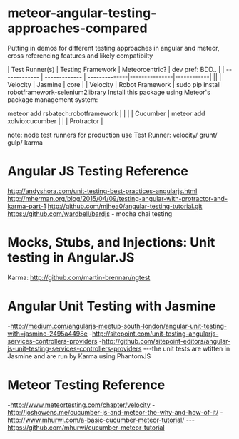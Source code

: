 # meteor-angular-testing-approaches-compared
Putting in demos for different testing approaches in angular and meteor, cross referencing features and likely compatibilty


| Test Runner(s) | Testing Framework  | Meteorcentric? | dev pref: BDD.. |
| ------------- | ------------- | --------------|---------------|------------|
||
| Velocity | Jasmine |  core |
| Velocity | Robot Framework  |  sudo pip install robotframework-selenium2library
Install this package using Meteor's package management system:

meteor add rsbatech:robotframework | |
| | Cucumber | meteor add xolvio:cucumber |
| | Protractor | 


note: node test runners for production use
Test Runner: velocity/ grunt/ gulp/ karma 

# Angular JS Testing Reference

http://andyshora.com/unit-testing-best-practices-angularjs.html
http://mherman.org/blog/2015/04/09/testing-angular-with-protractor-and-karma-part-1
  http://github.com/mjhea0/angular-testing-tutorial.git
https://github.com/wardbell/bardjs - mocha chai testing

# Mocks, Stubs, and Injections: Unit testing in Angular.JS
  Karma: http://github.com/martin-brennan/ngtest
  
# Angular Unit Testing with Jasmine  
   -http://medium.com/angularjs-meetup-south-london/angular-unit-testing-with=jasmine-2495a4498e
   -http://sitepoint.com/unit-testing-angularjs-services-controllers-providers
   -http://github.com/sitepoint-editors/angular-js-unit-testing-services-controllers-providers 
   ---the unit tests are wtitten in Jasmine and are run by Karma using PhantomJS
   
# Meteor Testing Reference
  -http://www.meteortesting.com/chapter/velocity
  -http://joshowens.me/cucumber-js-and-meteor-the-why-and-how-of-it/
  -http://www.mhurwi.com/a-basic-cucumber-meteor-tutorial/
  ---https://github.com/mhurwi/cucumber-meteor-tutorial
  
